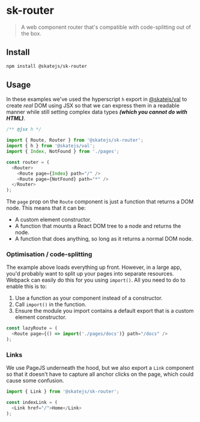 # sk-router

> A web component router that's compatible with code-splitting out of the box.

## Install

```sh
npm install @skatejs/sk-router
```

## Usage

In these examples we've used the hyperscript `h` export in [@skatejs/val](https://github.com/skatejs/val) to create *real* DOM using JSX so that we can express them in a readable manner while still setting complex data types ***(which you cannot do with HTML)***.

```js
/** @jsx h */

import { Route, Router } from '@skatejs/sk-router';
import { h } from '@skatejs/val';
import { Index, NotFound } from './pages';

const router = (
  <Router>
    <Route page={Index} path="/" />
    <Route page={NotFound} path="*" />
  </Router>
);
```

The `page` prop on the `Route` component is just a function that returns a DOM node. This means that it can be:

- A custom element constructor.
- A function that mounts a React DOM tree to a node and returns the node.
- A function that does anything, so long as it returns a normal DOM node.

### Optimisation / code-splitting

The example above loads everything up front. However, in a large app, you'd probably want to split up your pages into separate resources. Webpack can easily do this for you using `import()`. All you need to do to enable this is to:

1. Use a function as your component instead of a constructor.
2. Call `import()` in the function.
3. Ensure the module you import contains a default export that is a custom element constructor.

```js
const lazyRoute = (
  <Route page={() => import('./pages/docs')} path="/docs" />
);
```

### Links

We use PageJS underneath the hood, but we also export a `Link` component so that it doesn't have to capture all anchor clicks on the page, which could cause some confusion.

```js
import { Link } from '@skatejs/sk-router';

const indexLink = (
  <Link href="/">Home</Link>
);
```
